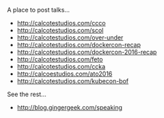 A place to post talks...

* http://calcotestudios.com/ccco
* http://calcotestudios.com/scol
* http://calcotestudios.com/over-under
* http://calcotestudios.com/dockercon-recap
* http://calcotestudios.com/dockercon-2016-recap
* http://calcotestudios.com/feto
* http://calcotestudios.com/ccka
* http://calcoestudios.com/ato2016
* http://calcotestudios.com/kubecon-bof

See the rest...

* http://blog.gingergeek.com/speaking
